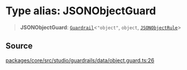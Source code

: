 # Type alias: JSONObjectGuard

> **JSONObjectGuard**: [`Guardrail`](../../../interfaces/Guardrail.md)\<`"object"`, `object`, [`JSONObjectRule`](../../../../../events/inference/validate/guardrails/object/classes/JSONObjectRule.md)\>

## Source

[packages/core/src/studio/guardrails/data/object.guard.ts:26](https://github.com/VictorS67/encre/blob/42c3bddca4be2d23ad959c1c99381eefbf43789c/packages/core/src/studio/guardrails/data/object.guard.ts#L26)
